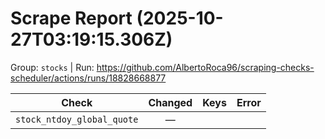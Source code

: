 # Scrape Report (2025-10-27T03:19:15.306Z)

Group: `stocks`  |  Run: https://github.com/AlbertoRoca96/scraping-checks-scheduler/actions/runs/18828668877

| Check | Changed | Keys | Error |
|---|:---:|:--|:--|
| `stock_ntdoy_global_quote` | — |  |  |
